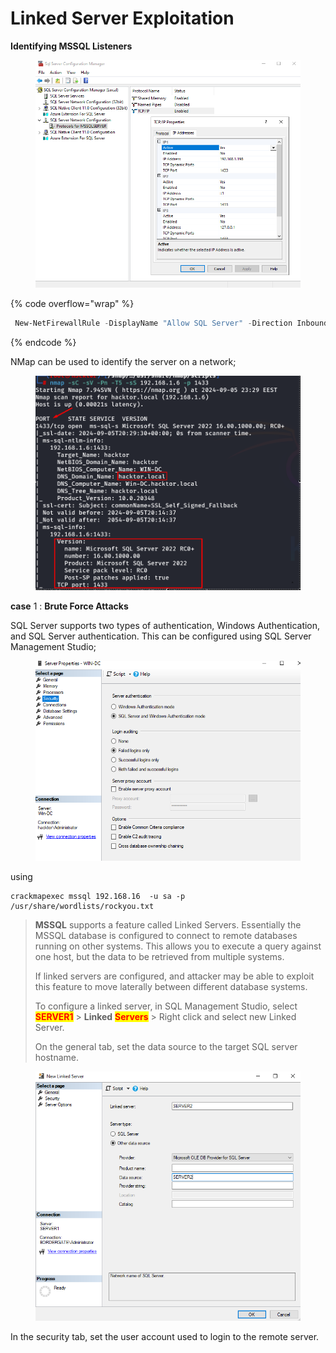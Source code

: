 # Linked Server Exploitation

**Identifying MSSQL Listeners**

<figure><img src="../../../.gitbook/assets/image (43).png" alt=""><figcaption></figcaption></figure>

{% code overflow="wrap" %}
```powershell
 New-NetFirewallRule -DisplayName "Allow SQL Server" -Direction Inbound -Protocol TCP -LocalPort 1433 -Action Allow
```
{% endcode %}

NMap can be used to identify the server on a network;

<figure><img src="../../../.gitbook/assets/image (44).png" alt=""><figcaption></figcaption></figure>

**case** 1 : **Brute Force Attacks**

SQL Server supports two types of authentication, Windows Authentication, and SQL Server authentication. This can be configured using SQL Server Management Studio;

<figure><img src="../../../.gitbook/assets/image (45).png" alt=""><figcaption></figcaption></figure>

using&#x20;

```
crackmapexec mssql 192.168.16  -u sa -p  /usr/share/wordlists/rockyou.txt 
```

>
>
> **MSSQL** supports a feature called Linked Servers. Essentially the MSSQL database is configured to connect to remote databases running on other systems. This allows you to execute a query against one host, but the data to be retrieved from multiple systems.
>
> If linked servers are configured, and attacker may be able to exploit this feature to move laterally between different database systems.
>
> To configure a linked server, in SQL Management Studio, select <mark style="color:red;">**SERVER1**</mark> > **Linked** <mark style="color:red;">**Servers**</mark> > Right click and select new Linked Server.
>
> On the general tab, set the data source to the target SQL server hostname.

<figure><img src="../../../.gitbook/assets/image (42).png" alt=""><figcaption></figcaption></figure>

In the security tab, set the user account used to login to the remote server.
